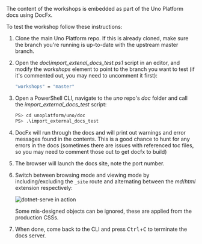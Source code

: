 The content of the workshops is embedded as part of the Uno Platform docs using DocFx.

To test the workshop follow these instructions:

1. Clone the main Uno Platform repo. If this is already cloned, make sure the branch you're running is up-to-date with the upstream master branch.
1. Open the *doc\import_extenal_docs_test.ps1* script in an editor, and modify the *workshops* element to point to the branch you want to test (if it's commented out, you may need to uncomment it first):

    ```bash
    "workshops" = "master"
    ```

1. Open a PowerShell CLI, navigate to the *uno* repo's *doc* folder and call the *import_external_docs_test* script:
 
    ```bash
    PS> cd unoplatform/uno/doc
    PS> .\import_external_docs_test
    ```

1. DocFx will run through the docs and will print out warnings and error messages found in the contents. This is a good chance to hunt for any errors in the docs (sometimes there are issues with referenced toc files, so you may need to comment those out to get docfx to build)
1. The browser will launch the docs site, note the port number.
1. Switch between browsing mode and viewing mode by including/excluding the `_site` route and alternating between the *md*/*html* extension respectively:

    ![dotnet-serve in action](dotnet-serve-demo.gif)

    Some mis-designed objects can be ignored, these are applied from the production CSSs.
 1. When done, come back to the CLI and press <kbd>Ctrl</kbd>+<kbd>C</kbd> to terminate the docs server.
